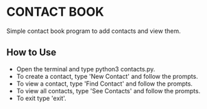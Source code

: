 # CONTACT BOOK
Simple contact book program to add contacts and view them.

## How to Use
* Open the terminal and type python3 contacts.py.
* To create a contact, type 'New Contact' and follow the prompts.
* To view a contact, type 'Find Contact' and follow the prompts.
* To view all contacts, type 'See Contacts' and follow the prompts.
* To exit type 'exit'.